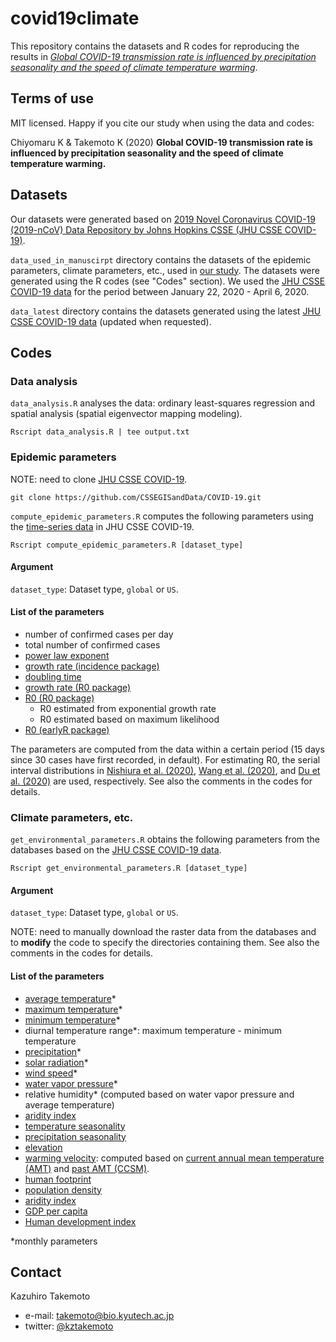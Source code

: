 # covid19climate
This repository contains the datasets and R codes for reproducing the results in [*Global COVID-19 transmission rate is influenced by precipitation seasonality and the speed of climate temperature warming*](https://www.medrxiv.org).

## Terms of use
MIT licensed.
Happy if you cite our study when using the data and codes:

Chiyomaru K & Takemoto K (2020) **Global COVID-19 transmission rate is influenced by precipitation seasonality and the speed of climate temperature warming.**


## Datasets
Our datasets were generated based on [2019 Novel Coronavirus COVID-19 (2019-nCoV) Data Repository by Johns Hopkins CSSE (JHU CSSE COVID-19)](https://github.com/CSSEGISandData/COVID-19).

``data_used_in_manuscirpt`` directory contains the datasets of the epidemic parameters, climate parameters, etc., used in [our study](https://www.medrxiv.org).
The datasets were generated using the R codes (see "Codes" section).
We used the [JHU CSSE COVID-19 data](https://github.com/CSSEGISandData/COVID-19) for the period between January 22, 2020 - April 6, 2020.

``data_latest`` directory contains the datasets generated using the latest [JHU CSSE COVID-19 data](https://github.com/CSSEGISandData/COVID-19) (updated when requested).


## Codes

### Data analysis
``data_analysis.R`` analyses the data: ordinary least-squares regression and spatial analysis (spatial eigenvector mapping modeling).

```
Rscript data_analysis.R | tee output.txt
```

### Epidemic parameters
NOTE: need to clone [JHU CSSE COVID-19](https://github.com/CSSEGISandData/COVID-19).
```
git clone https://github.com/CSSEGISandData/COVID-19.git
```

``compute_epidemic_parameters.R`` computes the following parameters using the [time-series data](https://github.com/CSSEGISandData/COVID-19/tree/master/csse_covid_19_data/csse_covid_19_time_series) in JHU CSSE COVID-19.

```
Rscript compute_epidemic_parameters.R [dataset_type]
```
#### Argument
``dataset_type``: Dataset type, ``global`` or ``US``. 

#### List of the parameters
* number of confirmed cases per day
* total number of confirmed cases
* [power law exponent](https://www.medrxiv.org/content/10.1101/2020.03.31.20048827v1)
* [growth rate (incidence package)](https://www.repidemicsconsortium.org/incidence/)
* [doubling time](https://www.repidemicsconsortium.org/incidence/)
* [growth rate (R0 package)](https://bmcmedinformdecismak.biomedcentral.com/articles/10.1186/1472-6947-12-147)
* [R0 (R0 package)](https://bmcmedinformdecismak.biomedcentral.com/articles/10.1186/1472-6947-12-147)
  * R0 estimated from exponential growth rate
  * R0 estimated based on maximum likelihood
* [R0 (earlyR package)](https://www.repidemicsconsortium.org/earlyR/)

The parameters are computed from the data within a certain period (15 days since 30 cases have first recorded, in default).
For estimating R0, the serial interval distributions in [Nishiura et al. (2020)](https://www.ijidonline.com/article/S1201-9712(20)30119-3/fulltex), [Wang et al. (2020)](https://papers.ssrn.com/sol3/papers.cfm?abstract_id=3551767), and [Du et al. (2020)](https://wwwnc.cdc.gov/eid/article/26/6/20-0357_article) are used, respectively.
See also the comments in the codes for details.

### Climate parameters, etc.

``get_environmental_parameters.R`` obtains the following parameters from the databases based on the [JHU CSSE COVID-19 data](https://github.com/CSSEGISandData/COVID-19/tree/master/csse_covid_19_data).

```
Rscript get_environmental_parameters.R [dataset_type]
```
#### Argument
``dataset_type``: Dataset type, ``global`` or ``US``.

NOTE: need to manually download the raster data from the databases and to **modify** the code to specify the directories containing them.
See also the comments in the codes for details.

#### List of the parameters

* [average temperature](https://worldclim.org/data/worldclim21.html)*
* [maximum temperature](https://worldclim.org/data/worldclim21.html)*
* [minimum temperature](https://worldclim.org/data/worldclim21.html)*
* diurnal temperature range*: maximum temperature - minimum temperature
* [precipitation](https://worldclim.org/data/worldclim21.html)*
* [solar radiation](https://worldclim.org/data/worldclim21.html)*
* [wind speed](https://worldclim.org/data/worldclim21.html)*
* [water vapor pressure](https://worldclim.org/data/worldclim21.html)*
* relative humidity* (computed based on water vapor pressure and average temperature)
* [aridity index](https://figshare.com/articles/Global_Aridity_Index_and_Potential_Evapotranspiration_ET0_Climate_Database_v2/7504448/3)
* [temperature seasonality](https://worldclim.org/data/worldclim21.html)
* [precipitation seasonality](https://worldclim.org/data/worldclim21.html)
* [elevation](https://worldclim.org/data/worldclim21.html)
* [warming velocity](https://science.sciencemag.org/content/334/6056/660): computed based on [current annual mean temperature (AMT)](https://worldclim.org/data/worldclim21.html) and [past AMT (CCSM)](http://www.worldclim.com/past).
* [human footprint](https://sedac.ciesin.columbia.edu/data/set/wildareas-v2-human-footprint-geographic)
* [population density](https://sedac.ciesin.columbia.edu/data/set/gpw-v4-population-density-rev11)
* [aridity index](https://figshare.com/articles/Global_Aridity_Index_and_Potential_Evapotranspiration_ET0_Climate_Database_v2/7504448/3)
* [GDP per capita](https://datadryad.org/stash/dataset/doi:10.5061/dryad.dk1j0)
* [Human development index](https://datadryad.org/stash/dataset/doi:10.5061/dryad.dk1j0)

*monthly parameters


## Contact
Kazuhiro Takemoto
 * e-mail: takemoto@bio.kyutech.ac.jp
 * twitter: [@kztakemoto](https://twitter.com/kztakemoto)